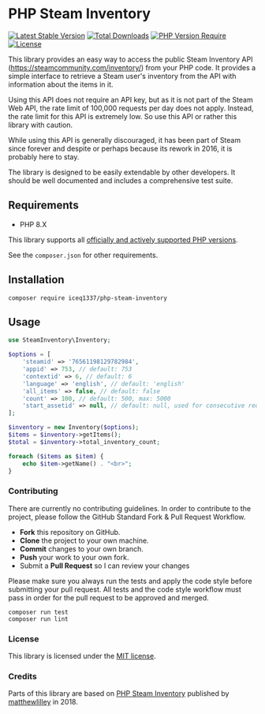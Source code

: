 # PHP Steam Inventory
[![Latest Stable Version](http://poser.pugx.org/iceq1337/steam-inventory-api/v?style=flat-square)](https://packagist.org/packages/iceq1337/steam-inventory-api) [![Total Downloads](http://poser.pugx.org/iceq1337/steam-inventory-api/downloads?style=flat-square)](https://packagist.org/packages/iceq1337/steam-inventory-api) [![PHP Version Require](http://poser.pugx.org/iceq1337/steam-inventory-api/require/php?style=flat-square)](https://packagist.org/packages/iceq1337/steam-inventory-api) [![License](http://poser.pugx.org/iceq1337/steam-inventory-api/license?style=flat-square)](https://packagist.org/packages/iceq1337/steam-inventory-api)

This library provides an easy way to access the public Steam Inventory API (https://steamcommunity.com/inventory/) from your PHP code. It provides a simple interface to retrieve a Steam user's inventory from the API with information about the items in it.  

Using this API does not require an API key, but as it is not part of the Steam Web API, the rate limit of 100,000 requests per day does not apply. Instead, the rate limit for this API is extremely low. So use this API or rather this library with caution.  

While using this API is generally discouraged, it has been part of Steam since forever and despite or perhaps because its rework in 2016, it is probably here to stay.  

The library is designed to be easily extendable by other developers. It should be well documented and includes a comprehensive test suite.  

## Requirements
* PHP 8.X  

This library supports all [officially and actively supported PHP versions](https://www.php.net/supported-versions.php).

See the ``composer.json`` for other requirements.  

## Installation
```shell
composer require iceq1337/php-steam-inventory
```

## Usage
```PHP
use SteamInventory\Inventory;

$options = [
    'steamid' => '76561198129782984',
    'appid' => 753, // default: 753
    'contextid' => 6, // default: 6
    'language' => 'english', // default: 'english'
    'all_items' => false, // default: false
    'count' => 100, // default: 500, max: 5000
    'start_assetid' => null, // default: null, used for consecutive requests
];

$inventory = new Inventory($options);
$items = $inventory->getItems();
$total = $inventory->total_inventory_count;

foreach ($items as $item) {
    echo $item->getName() . "<br>";
}
```

### Contributing
There are currently no contributing guidelines. In order to contribute to the project, please follow the GitHub Standard Fork & Pull Request Workflow.

- **Fork** this repository on GitHub.
- **Clone** the project to your own machine.
- **Commit** changes to your own branch.
- **Push** your work to your own fork.
- Submit a **Pull Request** so I can review your changes

Please make sure you always run the tests and apply the code style before submitting your pull request. All tests and the code style workflow must pass in order for the pull request to be approved and merged.  

```shell
composer run test
composer run lint
```

### License
This library is licensed under the [MIT license](https://github.com/IceQ1337/php-steam-inventory/blob/master/LICENSE).  

### Credits
Parts of this library are based on [PHP Steam Inventory](https://github.com/matthewlilley/php-steam-inventory) published by [matthewlilley](https://github.com/matthewlilley) in 2018.